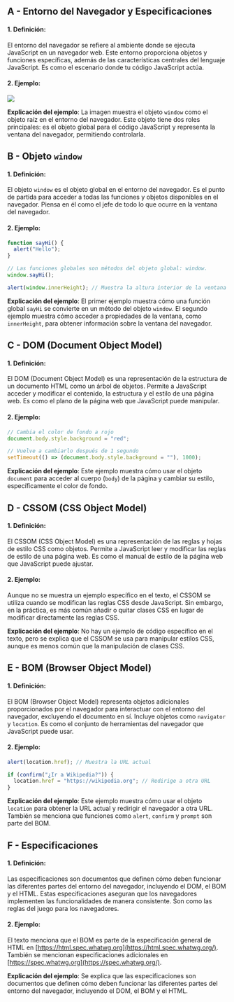 ## A - Entorno del Navegador y Especificaciones

#### 1. **Definición:**

El entorno del navegador se refiere al ambiente donde se ejecuta JavaScript en un navegador web. Este entorno proporciona objetos y funciones específicas, además de las características centrales del lenguaje JavaScript. Es como el escenario donde tu código JavaScript actúa.

#### 2. **Ejemplo:**

![](https://javascript.info/article/browser-environment/windowObjects.svg)

**Explicación del ejemplo**:
La imagen muestra el objeto `window` como el objeto raíz en el entorno del navegador. Este objeto tiene dos roles principales: es el objeto global para el código JavaScript y representa la ventana del navegador, permitiendo controlarla.

## B - Objeto `window`

#### 1. **Definición:**

El objeto `window` es el objeto global en el entorno del navegador. Es el punto de partida para acceder a todas las funciones y objetos disponibles en el navegador. Piensa en él como el jefe de todo lo que ocurre en la ventana del navegador.

#### 2. **Ejemplo:**

```javascript
function sayHi() {
  alert("Hello");
}

// Las funciones globales son métodos del objeto global: window.
window.sayHi();
```

```javascript
alert(window.innerHeight); // Muestra la altura interior de la ventana
```

**Explicación del ejemplo**:
El primer ejemplo muestra cómo una función global `sayHi` se convierte en un método del objeto `window`. El segundo ejemplo muestra cómo acceder a propiedades de la ventana, como `innerHeight`, para obtener información sobre la ventana del navegador.

## C - DOM (Document Object Model)

#### 1. **Definición:**

El DOM (Document Object Model) es una representación de la estructura de un documento HTML como un árbol de objetos. Permite a JavaScript acceder y modificar el contenido, la estructura y el estilo de una página web. Es como el plano de la página web que JavaScript puede manipular.

#### 2. **Ejemplo:**

```javascript
// Cambia el color de fondo a rojo
document.body.style.background = "red";

// Vuelve a cambiarlo después de 1 segundo
setTimeout(() => (document.body.style.background = ""), 1000);
```

**Explicación del ejemplo**:
Este ejemplo muestra cómo usar el objeto `document` para acceder al cuerpo (`body`) de la página y cambiar su estilo, específicamente el color de fondo.

## D - CSSOM (CSS Object Model)

#### 1. **Definición:**

El CSSOM (CSS Object Model) es una representación de las reglas y hojas de estilo CSS como objetos. Permite a JavaScript leer y modificar las reglas de estilo de una página web. Es como el manual de estilo de la página web que JavaScript puede ajustar.

#### 2. **Ejemplo:**

Aunque no se muestra un ejemplo específico en el texto, el CSSOM se utiliza cuando se modifican las reglas CSS desde JavaScript. Sin embargo, en la práctica, es más común añadir o quitar clases CSS en lugar de modificar directamente las reglas CSS.

**Explicación del ejemplo**:
No hay un ejemplo de código específico en el texto, pero se explica que el CSSOM se usa para manipular estilos CSS, aunque es menos común que la manipulación de clases CSS.

## E - BOM (Browser Object Model)

#### 1. **Definición:**

El BOM (Browser Object Model) representa objetos adicionales proporcionados por el navegador para interactuar con el entorno del navegador, excluyendo el documento en sí. Incluye objetos como `navigator` y `location`. Es como el conjunto de herramientas del navegador que JavaScript puede usar.

#### 2. **Ejemplo:**

```javascript
alert(location.href); // Muestra la URL actual

if (confirm("¿Ir a Wikipedia?")) {
  location.href = "https://wikipedia.org"; // Redirige a otra URL
}
```

**Explicación del ejemplo**:
Este ejemplo muestra cómo usar el objeto `location` para obtener la URL actual y redirigir el navegador a otra URL. También se menciona que funciones como `alert`, `confirm` y `prompt` son parte del BOM.

## F - Especificaciones

#### 1. **Definición:**

Las especificaciones son documentos que definen cómo deben funcionar las diferentes partes del entorno del navegador, incluyendo el DOM, el BOM y el HTML. Estas especificaciones aseguran que los navegadores implementen las funcionalidades de manera consistente. Son como las reglas del juego para los navegadores.

#### 2. **Ejemplo:**

El texto menciona que el BOM es parte de la especificación general de HTML en [https://html.spec.whatwg.org](https://html.spec.whatwg.org/). También se mencionan especificaciones adicionales en [https://spec.whatwg.org](https://spec.whatwg.org/).

**Explicación del ejemplo**:
Se explica que las especificaciones son documentos que definen cómo deben funcionar las diferentes partes del entorno del navegador, incluyendo el DOM, el BOM y el HTML.

